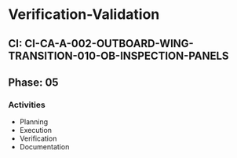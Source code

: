 # Verification-Validation

## CI: CI-CA-A-002-OUTBOARD-WING-TRANSITION-010-OB-INSPECTION-PANELS
## Phase: 05

### Activities
- Planning
- Execution
- Verification
- Documentation
